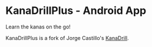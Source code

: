 KanaDrillPlus - Android App
===========================

Learn the kanas on the go!

KanaDrillPlus is a fork of Jorge Castillo's [KanaDrill](https://github.com/SweetLion/KanaDrill).
